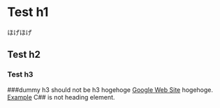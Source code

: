 # Test h1
ほげほげ
## Test h2
### Test h3
###dummy h3 should not be h3
hogehoge [Google Web Site](https://www.google.com/) hogehoge.
[Example](http://example.com)
C## is not heading element.
